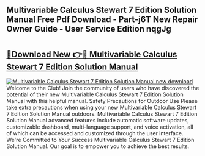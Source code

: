 ## Multivariable Calculus Stewart 7 Edition Solution Manual Free Pdf Download - Part-j6T New Repair Owner Guide - User Service Edition nqgJg

# <h2><a href="http://bc84940.oget.top/?id=Multivariable+Calculus+Stewart+7+Edition+Solution+Manual">🔗Download New 👉🔴 Multivariable Calculus Stewart 7 Edition Solution Manual</a></h2>

[![Multivariable Calculus Stewart 7 Edition Solution Manual new download](https://i.imgur.com/5g1atiW.png)](http://bc84940.oget.top/?id=Multivariable+Calculus+Stewart+7+Edition+Solution+Manual)
Welcome to the Club! Join the community of users who have discovered the potential of their new Multivariable Calculus Stewart 7 Edition Solution Manual with this helpful manual. Safety Precautions for Outdoor Use Please take extra precautions when using your new Multivariable Calculus Stewart 7 Edition Solution Manual outdoors. Multivariable Calculus Stewart 7 Edition Solution Manual advanced features include automatic software updates, customizable dashboard, multi-language support, and voice activation, all of which can be accessed and customized through the user interface. We're Committed to Your Success Multivariable Calculus Stewart 7 Edition Solution Manual. Our goal is to empower you to achieve the best results.
